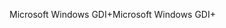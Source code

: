 <span data-ttu-id="29fda-101">Microsoft Windows GDI+</span><span class="sxs-lookup"><span data-stu-id="29fda-101">Microsoft Windows GDI+</span></span>